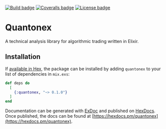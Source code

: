 [![Build badge](https://img.shields.io/github/workflow/status/maikroempagel/quantonex/ElixirCI?label=Build)](https://github.com/maikroempagel/quantonex/actions?query=workflow%3AElixirCI)
[![Coveralls badge](https://img.shields.io/coveralls/github/maikroempagel/quantonex)](https://coveralls.io/github/maikroempagel/quantonex)
[![License badge](https://img.shields.io/github/license/maikroempagel/quantonex)](https://github.com/maikroempagel/quantonex/blob/master/LICENSE.txt)

# Quantonex

A technical analysis library for algorithmic trading written in Elixir.

## Installation

If [available in Hex](https://hex.pm/docs/publish), the package can be installed
by adding `quantonex` to your list of dependencies in `mix.exs`:

```elixir
def deps do
  [
    {:quantonex, "~> 0.1.0"}
  ]
end
```

Documentation can be generated with [ExDoc](https://github.com/elixir-lang/ex_doc)
and published on [HexDocs](https://hexdocs.pm). Once published, the docs can
be found at [https://hexdocs.pm/quantonex](https://hexdocs.pm/quantonex).
